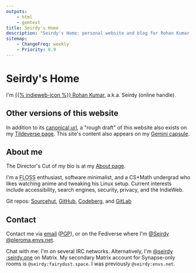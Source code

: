 ```yaml
---
outputs:
    - html
    - gemtext
title: Seirdy's Home
description: "Seirdy's Home: personal website and blog for Rohan Kumar, A.K.A. Seirdy. I write about and develop software to promote user autonomy."
sitemap:
    - ChangeFreq: weekly
    - Priority: 0.9
---
```

<div itemprop="author" itemscope itemtype="https://schema.org/Person" class="p-author author h-card vcard">

Seirdy's Home
=============

I'm <a itemprop="url" href="https://seirdy.one" rel="author home canonical me" class="u-url u-uid url"> {{% indieweb-icon %}} <span itemprop="name" class="p-name fn n"> <span itemprop="givenName" class="p-given-name given-name">Rohan</span> <span itemprop="familyName" class="p-family-name family-name">Kumar</span></span></a>, a.k.a. <span itemprop="alternateName nickname" class="p-nickname nickname">Seirdy</span> (online handle).

Other versions of this website
------------------------------

In addition to its [canonical url](https://seirdy.one), a "rough draft" of this website also exists on my [Tildeverse page](https://envs.net/~seirdy/ "{itemprop='sameAs' class='u-url' rel='me'}"). This site's content also appears on my [Gemini capsule](gemini://seirdy.one "{itemprop='sameAs' class='u-syndication' rel='me'}").

About me
--------

The Director's Cut of my bio is at my [About page](/about.html).

<p class="p-note">
I'm a <abbr title="Free, Libre, and Open-Source">FLOSS</abbr> enthusiast, software minimalist, and a CS+Math undergrad who likes watching anime and tweaking his Linux setup. Current interests include accessibility, search engines, security, privacy, and the IndieWeb.
</p>

Git repos: [Sourcehut](https://sr.ht/~seirdy "{rel='me'}"), [GitHub](https://github.com/Seirdy "{rel='me'}"), [Codeberg](https://codeberg.org/Seirdy "{rel='me'}"), and [GitLab](https://gitlab.com/Seirdy "{rel='me'}")

Contact
-------

Contact me via [email](mailto:seirdy@seirdy.one "{class='u-email' itemprop='email' rel='me'}") ([PGP](./publickey.asc "{rel='pgpkey authn' type='application/pgp-keys' class='u-key'}")), or on the Fediverse where I'm [@Seirdy<wbr>@pleroma<wbr>.envs.net](https://pleroma.envs.net/seirdy "{rel='me' itemprop='sameAs' class='u-url'}").

Chat with me: I'm on several IRC networks. Alternatively, I'm [@seirdy<wbr>:seirdy.one](https://matrix.to/#/@seirdy:seirdy.one "{class='u-url' rel='me'}") on Matrix. My secondary Matrix account for Synapse-only rooms is `@seirdy:fairydust.space`. I was previously `@seirdy:envs.net`.

</div>

